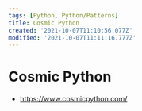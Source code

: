 ```yaml
---
tags: [Python, Python/Patterns]
title: Cosmic Python
created: '2021-10-07T11:10:56.077Z'
modified: '2021-10-07T11:11:16.777Z'
---
```


# Cosmic Python

* https://www.cosmicpython.com/

